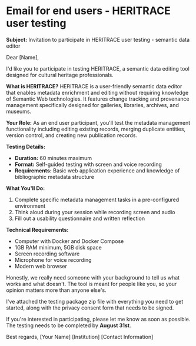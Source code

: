 # Email for end users - HERITRACE user testing

**Subject:** Invitation to participate in HERITRACE user testing - semantic data editor

Dear [Name],

I'd like you to participate in testing HERITRACE, a semantic data editing tool designed for cultural heritage professionals.

**What is HERITRACE?**
HERITRACE is a user-friendly semantic data editor that enables metadata enrichment and editing without requiring knowledge of Semantic Web technologies. It features change tracking and provenance management specifically designed for galleries, libraries, archives, and museums.

**Your Role:**
As an end user participant, you'll test the metadata management functionality including editing existing records, merging duplicate entities, version control, and creating new publication records.

**Testing Details:**
- **Duration:** 60 minutes maximum
- **Format:** Self-guided testing with screen and voice recording
- **Requirements:** Basic web application experience and knowledge of bibliographic metadata structure

**What You'll Do:**
1. Complete specific metadata management tasks in a pre-configured environment
2. Think aloud during your session while recording screen and audio
3. Fill out a usability questionnaire and written reflection

**Technical Requirements:**
- Computer with Docker and Docker Compose
- 1GB RAM minimum, 5GB disk space
- Screen recording software
- Microphone for voice recording
- Modern web browser

Honestly, we really need someone with your background to tell us what works and what doesn't. The tool is meant for people like you, so your opinion matters more than anyone else's.

I've attached the testing package zip file with everything you need to get started, along with the privacy consent form that needs to be signed.

If you're interested in participating, please let me know as soon as possible. The testing needs to be completed by **August 31st**.

Best regards,
[Your Name]
[Institution]
[Contact Information]